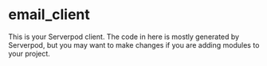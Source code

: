 # email_client

This is your Serverpod client. The code in here is mostly generated by
Serverpod, but you may want to make changes if you are adding modules to your
project.
